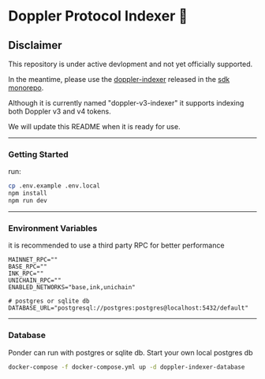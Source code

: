 # Doppler Protocol Indexer 🚀

## Disclaimer 
This repository is under active devlopment and not yet officially supported.

In the meantime, please use the [doppler-indexer](https://github.com/whetstoneresearch/doppler-sdk/tree/main/packages/doppler-v3-indexer) released in the [sdk monorepo](https://github.com/whetstoneresearch/doppler-sdk).

Although it is currently named "doppler-v3-indexer" it supports indexing both Doppler v3 and v4 tokens. 

We will update this README when it is ready for use. 

<hr/>

### Getting Started
run:
```bash
cp .env.example .env.local
npm install
npm run dev
```

---

### Environment Variables
it is recommended to use a third party RPC for better performance
```
MAINNET_RPC=""
BASE_RPC=""
INK_RPC=""
UNICHAIN_RPC=""
ENABLED_NETWORKS="base,ink,unichain"

# postgres or sqlite db
DATABASE_URL="postgresql://postgres:postgres@localhost:5432/default"
```

---

### Database
Ponder can run with postgres or sqlite db. Start your own local postgres db
```bash
docker-compose -f docker-compose.yml up -d doppler-indexer-database
```

